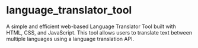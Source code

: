 # language_translator_tool
A simple and efficient web-based Language Translator Tool built with HTML, CSS, and JavaScript. This tool allows users to translate text between multiple languages using a language translation API.
